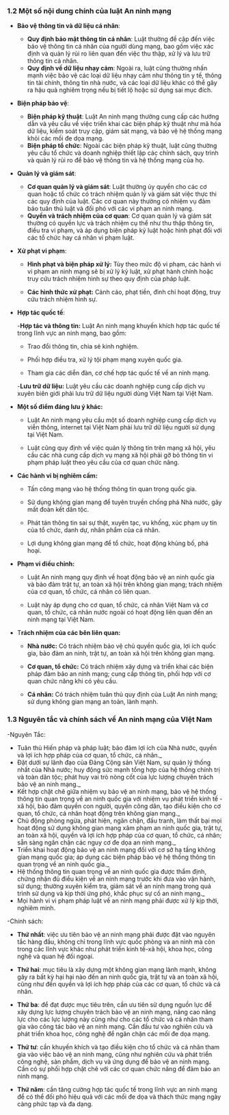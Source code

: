 ### **1.2** **Một số nội dung chính của luật An ninh mạng**
- **Bảo vệ thông tin và dữ liệu cá nhân**:
    
    - **Quy định bảo mật thông tin cá nhân**: Luật thường đề cập đến việc bảo vệ thông tin cá nhân của người dùng mạng, bao gồm việc xác định và quản lý rủi ro liên quan đến việc thu thập, xử lý và lưu trữ thông tin cá nhân.
    - **Quy định về dữ liệu nhạy cảm**: Ngoài ra, luật cũng thường nhấn mạnh việc bảo vệ các loại dữ liệu nhạy cảm như thông tin y tế, thông tin tài chính, thông tin nhà nước, và các loại dữ liệu khác có thể gây ra hậu quả nghiêm trọng nếu bị tiết lộ hoặc sử dụng sai mục đích.
- **Biện pháp bảo vệ**:
    
    - **Biện pháp kỹ thuật**: Luật An ninh mạng thường cung cấp các hướng dẫn và yêu cầu về việc triển khai các biện pháp kỹ thuật như mã hóa dữ liệu, kiểm soát truy cập, giám sát mạng, và bảo vệ hệ thống mạng khỏi các mối đe dọa mạng.
    - **Biện pháp tổ chức**: Ngoài các biện pháp kỹ thuật, luật cũng thường yêu cầu tổ chức và doanh nghiệp thiết lập các chính sách, quy trình và quản lý rủi ro để bảo vệ thông tin và hệ thống mạng của họ.
- **Quản lý và giám sát**:
    
    - **Cơ quan quản lý và giám sát**: Luật thường ủy quyền cho các cơ quan hoặc tổ chức có trách nhiệm quản lý và giám sát việc thực thi các quy định của luật. Các cơ quan này thường có nhiệm vụ đảm bảo tuân thủ luật và đối phó với các vi phạm an ninh mạng.
    - **Quyền và trách nhiệm của cơ quan**: Cơ quan quản lý và giám sát thường có quyền lực và trách nhiệm cụ thể như thu thập thông tin, điều tra vi phạm, và áp dụng biện pháp kỷ luật hoặc hình phạt đối với các tổ chức hay cá nhân vi phạm luật.
- **Xử phạt vi phạm**:
    
     - **Hình phạt và biện pháp xử lý:** Tùy theo mức độ vi phạm, các hành vi vi phạm an ninh mạng sẽ bị xử lý kỷ luật, xử phạt hành chính hoặc truy cứu trách nhiệm hình sự theo quy định của pháp luật.
    
	- **Các hình thức xử phạt:** Cảnh cáo, phạt tiền, đình chỉ hoạt động, truy cứu trách nhiệm hình sự.
- **Hợp tác quốc tế**:
    
    -**Hợp tác và thông tin:** Luật An ninh mạng khuyến khích hợp tác quốc tế trong lĩnh vực an ninh mạng, bao gồm:
    
    - Trao đổi thông tin, chia sẻ kinh nghiệm.
        
    - Phối hợp điều tra, xử lý tội phạm mạng xuyên quốc gia.
        
    - Tham gia các diễn đàn, cơ chế hợp tác quốc tế về an ninh mạng.
        
	-**Lưu trữ dữ liệu:** Luật yêu cầu các doanh nghiệp cung cấp dịch vụ xuyên biên giới phải lưu trữ dữ liệu người dùng Việt Nam tại Việt Nam.
- **Một số điểm đáng lưu ý khác:**

	- Luật An ninh mạng yêu cầu một số doanh nghiệp cung cấp dịch vụ viễn thông, internet tại Việt Nam phải lưu trữ dữ liệu người sử dụng tại Việt Nam.
    
	- Luật cũng quy định về việc quản lý thông tin trên mạng xã hội, yêu cầu các nhà cung cấp dịch vụ mạng xã hội phải gỡ bỏ thông tin vi phạm pháp luật theo yêu cầu của cơ quan chức năng.
-  **Các hành vi bị nghiêm cấm:**

	- Tấn công mạng vào hệ thống thông tin quan trọng quốc gia.
    
	- Sử dụng không gian mạng để tuyên truyền chống phá Nhà nước, gây mất đoàn kết dân tộc.
    
	- Phát tán thông tin sai sự thật, xuyên tạc, vu khống, xúc phạm uy tín của tổ chức, danh dự, nhân phẩm của cá nhân.
    
	- Lợi dụng không gian mạng để tổ chức, hoạt động khủng bố, phá hoại.
-  **Phạm vi điều chỉnh:**

	- Luật An ninh mạng quy định về hoạt động bảo vệ an ninh quốc gia và bảo đảm trật tự, an toàn xã hội trên không gian mạng; trách nhiệm của cơ quan, tổ chức, cá nhân có liên quan.
    
	- Luật này áp dụng cho cơ quan, tổ chức, cá nhân Việt Nam và cơ quan, tổ chức, cá nhân nước ngoài có hoạt động liên quan đến an ninh mạng tại Việt Nam.
- T**rách nhiệm của các bên liên quan:**

	- **Nhà nước:** Có trách nhiệm bảo vệ chủ quyền quốc gia, lợi ích quốc gia, bảo đảm an ninh, trật tự, an toàn xã hội trên không gian mạng.
    
	- **Cơ quan, tổ chức:** Có trách nhiệm xây dựng và triển khai các biện pháp đảm bảo an ninh mạng; cung cấp thông tin, phối hợp với cơ quan chức năng khi có yêu cầu.
    
	- **Cá nhân:** Có trách nhiệm tuân thủ quy định của Luật An ninh mạng; sử dụng không gian mạng an toàn, lành mạnh.

### **1.3 Nguyên tắc và chính sách về An ninh mạng của VIệt Nam**
-Nguyên Tắc:
- Tuân thủ Hiến pháp và pháp luật; bảo đảm lợi ích của Nhà nước, quyền và lợi ích hợp pháp của cơ quan, tổ chức, cá nhân._  
- Đặt dưới sự lãnh đạo của Đảng Cộng sản Việt Nam, sự quản lý thống nhất của Nhà nước; huy động sức mạnh tổng hợp của hệ thống chính trị và toàn dân tộc; phát huy vai trò nòng cốt của lực lượng chuyên trách bảo vệ an ninh mạng._  
- Kết hợp chặt chẽ giữa nhiệm vụ bảo vệ an ninh mạng, bảo vệ hệ thống thông tin quan trọng về an ninh quốc gia với nhiệm vụ phát triển kinh tế - xã hội, bảo đảm quyền con người, quyền công dân, tạo điều kiện cho cơ quan, tổ chức, cá nhân hoạt động trên không gian mạng._  
- Chủ động phòng ngừa, phát hiện, ngăn chặn, đấu tranh, làm thất bại mọi hoạt động sử dụng không gian mạng xâm phạm an ninh quốc gia, trật tự, an toàn xã hội, quyền và lợi ích hợp pháp của cơ quan, tổ chức, cá nhân; sẵn sàng ngăn chặn các nguy cơ đe dọa an ninh mạng._  
- Triển khai hoạt động bảo vệ an ninh mạng đối với cơ sở hạ tầng không gian mạng quốc gia; áp dụng các biện pháp bảo vệ hệ thống thông tin quan trọng về an ninh quốc gia._  
- Hệ thống thông tin quan trọng về an ninh quốc gia được thẩm định, chứng nhận đủ điều kiện về an ninh mạng trước khi đưa vào vận hành, sử dụng; thường xuyên kiểm tra, giám sát về an ninh mạng trong quá trình sử dụng và kịp thời ứng phó, khắc phục sự cố an ninh mạng._  
- Mọi hành vi vi phạm pháp luật về an ninh mạng phải được xử lý kịp thời, nghiêm minh.


-Chính sách:
- **Thứ nhất**: việc ưu tiên bảo vệ an ninh mạng phải được đặt vào nguyên tắc hàng đầu, không chỉ trong lĩnh vực quốc phòng và an ninh mà còn trong các lĩnh vực khác như phát triển kinh tế-xã hội, khoa học, công nghệ và quan hệ đối ngoại.

- **Thứ hai**: mục tiêu là xây dựng một không gian mạng lành mạnh, không gây ra bất kỳ hại hại nào đến an ninh quốc gia, trật tự và an toàn xã hội, cũng như đến quyền và lợi ích hợp pháp của các cơ quan, tổ chức và cá nhân.

- **Thứ ba**: để đạt được mục tiêu trên, cần ưu tiên sử dụng nguồn lực để xây dựng lực lượng chuyên trách bảo vệ an ninh mạng, nâng cao năng lực cho các lực lượng này cũng như cho các tổ chức và cá nhân tham gia vào công tác bảo vệ an ninh mạng. Cần đầu tư vào nghiên cứu và phát triển khoa học, công nghệ để ngăn chặn các mối đe dọa mạng.

- **Thứ tư**: cần khuyến khích và tạo điều kiện cho tổ chức và cá nhân tham gia vào việc bảo vệ an ninh mạng, cũng như nghiên cứu và phát triển công nghệ, sản phẩm, dịch vụ và ứng dụng để bảo vệ an ninh mạng. Cần có sự phối hợp chặt chẽ với các cơ quan chức năng để đảm bảo an ninh mạng.

- **Thứ năm**: cần tăng cường hợp tác quốc tế trong lĩnh vực an ninh mạng để có thể đối phó hiệu quả với các mối đe dọa và thách thức mạng ngày càng phức tạp và đa dạng.




